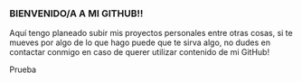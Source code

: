 ### BIENVENIDO/A A MI GITHUB!!

Aquí tengo planeado subir mis proyectos personales entre otras cosas, si te mueves por algo de lo que hago puede que te sirva algo, no dudes en contactar conmigo en caso de querer utilizar contenido de mi GitHub!

Prueba